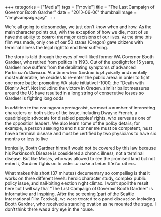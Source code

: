 +++
categories = ["Media"]
tags = ["movie"]
title = "The Last Campaign of Governor Booth Gardner"
date = "2010-06-06"
thumbnailImage = "/img/campaign.jpg"
+++

We’re all going to die someday, we just don’t know when and how. As the main character points out, with the exception of how we die, most of us have the ability to control the major decisions of our lives. At the time this film was made, only one of our 50 states (Oregon) gave citizens with terminal illness the legal right to end their suffering.
<!--more-->
The story is told through the eyes of well-liked former WA Governor Booth Gardner, who retired from politics in 1993. Out of the spotlight for 15 years, Gardner now suffers from the debilitating symptoms of advanced Parkinson’s Disease. At a time when Gardner is physically and mentally most vulnerable, he decides to re-enter the public arena in order to fight one more battle: promoting WA state initiative I-1000, the “Death with Dignity Act”. Not including the victory in Oregon, similar ballot measures around the US have resulted in a long string of consecutive losses so Gardner is fighting long odds.

In addition to the courageous protagonist, we meet a number of interesting characters on both sides of the issue, including Dwayne French, a quadriplegic advocate for disabled peoples’ rights, who serves as one of the opposition leaders. We also learn some of the policy details; for example, a person seeking to end his or her life must be competent, must have a terminal disease and must be certified by two physicians to have six months or less to live.

Ironically, Booth Gardner himself would not be covered by this law because his Parkinson’s Disease is considered a chronic illness, not a terminal disease. But like Moses, who was allowed to see the promised land but not enter it, Gardner fights on in order to make a better life for others.

What makes this short (37 minutes) documentary so compelling is that it works on three different levels:  heroic character study, complex public policy issue, and nail-biting election night climax. I won’t spoil the result here but I will say that “The Last Campaign of Governor Booth Gardner” is informative and inspiring. After the screening (part of the Seattle International Film Festival), we were treated to a panel discussion including Booth Gardner, who received a standing ovation as he mounted the stage. I don’t think there was a dry eye in the house.
